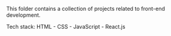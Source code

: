 This folder contains a collection of projects related to front-end development.

Tech stack: HTML - CSS - JavaScript - React.js
